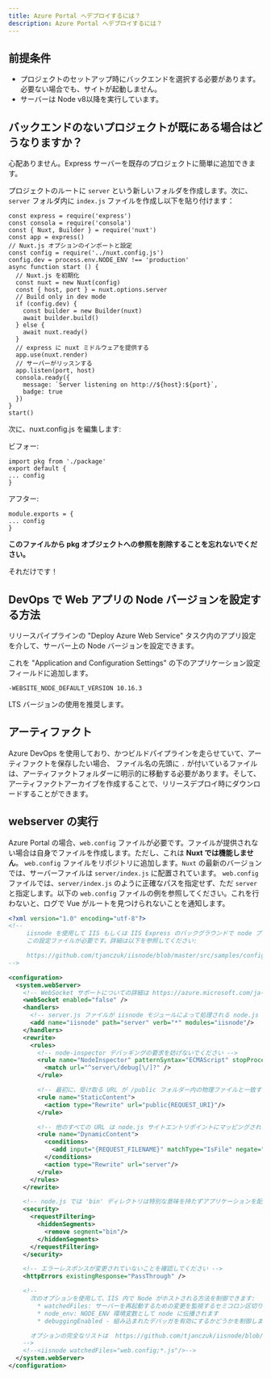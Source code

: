 ```yaml
---
title: Azure Portal へデプロイするには？
description: Azure Portal へデプロイするには？
---
```


## 前提条件
- プロジェクトのセットアップ時にバックエンドを選択する必要があります。必要ない場合でも、サイトが起動しません。
- サーバーは Node v8以降を実行しています。

## バックエンドのないプロジェクトが既にある場合はどうなりますか？
心配ありません。Express サーバーを既存のプロジェクトに簡単に追加できます。

プロジェクトのルートに `server` という新しいフォルダを作成します。次に、`server` フォルダ内に `index.js` ファイルを作成し以下を貼り付けます：

```
const express = require('express')
const consola = require('consola')
const { Nuxt, Builder } = require('nuxt')
const app = express()
// Nuxt.js オプションのインポートと設定
const config = require('../nuxt.config.js')
config.dev = process.env.NODE_ENV !== 'production'
async function start () {
  // Nuxt.js を初期化
  const nuxt = new Nuxt(config)
  const { host, port } = nuxt.options.server
  // Build only in dev mode
  if (config.dev) {
    const builder = new Builder(nuxt)
    await builder.build()
  } else {
    await nuxt.ready()
  }
  // express に nuxt ミドルウェアを提供する
  app.use(nuxt.render)
  // サーバーがリッスンする
  app.listen(port, host)
  consola.ready({
    message: `Server listening on http://${host}:${port}`,
    badge: true
  })
}
start()
```

次に、nuxt.config.js を編集します:

ビフォー:

```
import pkg from './package'
export default {
... config
}
```

アフター:
```
module.exports = {
... config
}
```

**このファイルから pkg オブジェクトへの参照を削除することを忘れないでください。**

それだけです！

## DevOps で Web アプリの Node バージョンを設定する方法

リリースパイプラインの "Deploy Azure Web Service" タスク内のアプリ設定を介して、サーバー上の Node バージョンを設定できます。

これを "Application and Configuration Settings" の下のアプリケーション設定フィールドに追加します。
```
-WEBSITE_NODE_DEFAULT_VERSION 10.16.3
```
LTS バージョンの使用を推奨します。

## アーティファクト

Azure DevOps を使用しており、かつビルドパイプラインを走らせていて、アーティファクトを保存したい場合、 ファイル名の先頭に `.` が付いているファイルは、アーティファクトフォルダーに明示的に移動する必要があります。そして、アーティファクトアーカイブを作成することで、リリースデプロイ時にダウンロードすることができます。

## webserver の実行
Azure Portal の場合、`web.config` ファイルが必要です。ファイルが提供されない場合は自身でファイルを作成します。ただし、これは **Nuxt では機能しません**。
`web.config` ファイルをリポジトリに追加します。`Nuxt` の最新のバージョンでは、サーバーファイルは `server/index.js` に配置されています。 
`web.config` ファイルでは、`server/index.js` のように正確なパスを指定せず、ただ `server` と指定します。以下の `web.config` ファイルの例を参照してください。これを行わないと、ログで Vue がルートを見つけられないことを通知します。


```xml
<?xml version="1.0" encoding="utf-8"?>
<!--
     iisnode を使用して IIS もしくは IIS Express のバックグラウンドで node プロセスを使う場合、
     この設定ファイルが必要です。詳細は以下を参照してください:

     https://github.com/tjanczuk/iisnode/blob/master/src/samples/configuration/web.config
-->

<configuration>
  <system.webServer>
    <!-- WebSocket サポートについての詳細は https://azure.microsoft.com/ja-jp/blog/introduction-to-websockets-on-windows-azure-web-sites/ を参照してください -->
    <webSocket enabled="false" />
    <handlers>
      <!-- server.js ファイルが iisnode モジュールによって処理される node.js サイトであることを示します -->
      <add name="iisnode" path="server" verb="*" modules="iisnode"/>
    </handlers>
    <rewrite>
      <rules>
        <!-- node-inspector デバッギングの要求を妨げないでください -->
        <rule name="NodeInspector" patternSyntax="ECMAScript" stopProcessing="true">
          <match url="^server\/debug[\/]?" />
        </rule>

        <!-- 最初に、受け取る URL が /public フォルダー内の物理ファイルと一致するかどうかを検討します -->
        <rule name="StaticContent">
          <action type="Rewrite" url="public{REQUEST_URI}"/>
        </rule>

        <!-- 他のすべての URL は node.js サイトエントリポイントにマッピングされます -->
        <rule name="DynamicContent">
          <conditions>
            <add input="{REQUEST_FILENAME}" matchType="IsFile" negate="True"/>
          </conditions>
          <action type="Rewrite" url="server"/>
        </rule>
      </rules>
    </rewrite>

    <!-- node.js では 'bin' ディレクトリは特別な意味を持たずアプリケーションを配置することができます -->
    <security>
      <requestFiltering>
        <hiddenSegments>
          <remove segment="bin"/>
        </hiddenSegments>
      </requestFiltering>
    </security>

    <!-- エラーレスポンスが変更されていないことを確認してください -->
    <httpErrors existingResponse="PassThrough" />

    <!--
      次のオプションを使用して、IIS 内で Node がホストされる方法を制御できます:
        * watchedFiles: サーバーを再起動するための変更を監視するセミコロン区切りのリストになったファイル
        * node_env: NODE_ENV 環境変数として node に伝播されます
        * debuggingEnabled - 組み込まれたデバッガを有効にするかどうかを制御します

      オプションの完全なリストは  https://github.com/tjanczuk/iisnode/blob/master/src/samples/configuration/web.config を参照してください
    -->
    <!--<iisnode watchedFiles="web.config;*.js"/>-->
  </system.webServer>
</configuration>
```
